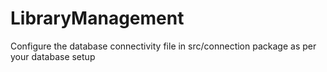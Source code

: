 # LibraryManagement
Configure the database connectivity file in src/connection package as per your database setup
